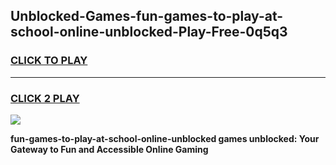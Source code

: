 
## Unblocked-Games-fun-games-to-play-at-school-online-unblocked-Play-Free-0q5q3
<h3>
<a href="https://premium76.site?title=fun-games-to-play-at-school-online-unblocked&ref=09A">CLICK TO PLAY</a></h3>
<hr>

<h3>
<a href="https://premium76.site?title=fun-games-to-play-at-school-online-unblocked&ref=09A">CLICK 2 PLAY</a>
  
</h3>

<a href="https://premium76.site?title=fun-games-to-play-at-school-online-unblocked&ref=09A"><img src="https://clearcache.store/games.png"></a>


**fun-games-to-play-at-school-online-unblocked games unblocked: Your Gateway to Fun and Accessible Online Gaming**
